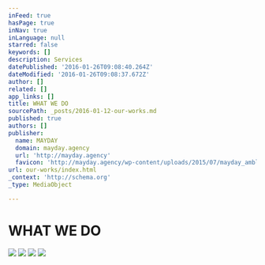 ```yaml
---
inFeed: true
hasPage: true
inNav: true
inLanguage: null
starred: false
keywords: []
description: Services
datePublished: '2016-01-26T09:08:40.264Z'
dateModified: '2016-01-26T09:08:37.672Z'
author: []
related: []
app_links: []
title: WHAT WE DO
sourcePath: _posts/2016-01-12-our-works.md
published: true
authors: []
publisher:
  name: MAYDAY
  domain: mayday.agency
  url: 'http://mayday.agency'
  favicon: 'http://mayday.agency/wp-content/uploads/2015/07/mayday_amblem-siyah.jpg'
url: our-works/index.html
_context: 'http://schema.org'
_type: MediaObject

---
```

# WHAT WE DO
![](https://s3-us-west-2.amazonaws.com/the-grid-img/p/5eb689bdefe915464a6c2c8a6b154d8a07087544.jpg)
![](https://s3-us-west-2.amazonaws.com/the-grid-img/p/b85bdf20701156342d94f1b68eb039faf4904a62.jpg)
![](https://s3-us-west-2.amazonaws.com/the-grid-img/p/d6ef47821fe9433034ee3c595efe26313427d191.jpg)
![](https://s3-us-west-2.amazonaws.com/the-grid-img/p/06be2531dbe2ed93c5fa031adb8fc0ecf6b6bc9b.jpg)
